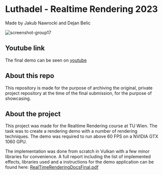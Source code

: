 # Luthadel - Realtime Rendering 2023
Made by Jakub Nawrocki and Dejan Belic

![screenshot-group17](https://github.com/ldkuba/rtr23-luthadel-submission/assets/7431324/b9a17d31-5966-4c23-8b4c-208c6220785b)

## Youtube link
The final demo can be seen on [youtube](https://www.youtube.com/watch?v=wsAZ9a1SrgA)

## About this repo
This repository is made for the purpose of archiving the original, private project repository at the time of the final submission, for the purpose of showcasing.

## About the project
This project was made for the Realtime Rendering course at TU Wien. The task was to create a rendering demo with a number of rendering techniques. The demo was required to run above 60 FPS on a NVIDIA GTX 1060 GPU.

The implementation was done from scratch in Vulkan with a few minor libraries for convenience. A full report including the list of implemented effects, libraries used and a instructions for the demo application can be found here: [RealTimeRenderingDocsFinal.pdf](https://github.com/ldkuba/rtr23-luthadel-submission/files/14167117/RealTimeRenderingDocsFinal.pdf)

